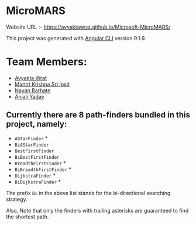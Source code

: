 # MicroMARS
Website URL :- https://avyaktawrat.github.io/Microsoft-MicroMARS/

This project was generated with [Angular CLI](https://github.com/angular/angular-cli) version 9.1.9.

# Team Members:
*  [Avyakta Wrat](https://github.com/avyaktawrat)
*  [Mantri Krishna Sri Ipsit](https://github.com/Ipsit1234)
*  [Nayan Barhate](https://github.com/nayan0037)
*  [Anjali Yadav](https://github.com/anjaliyadav3008)

## Currently there are 8 path-finders bundled in this project, namely:

*  `AStarFinder` *
*  `BiAStarFinder`
*  `BestFirstFinder`
*  `BiBestFirstFinder`
*  `BreadthFirstFinder` * 
*  `BiBreadthFirstFinder` *
*  `DijkstraFinder` *
*  `BiDijkstraFinder` *

The prefix `Bi` in the above list stands for the bi-directional searching strategy.

Also, Note that only the finders with trailing asterisks are guaranteed to find the shortest path.
